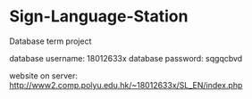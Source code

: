 # Sign-Language-Station
Database term project

database username: 18012633x
database password: sqgqcbvd

website on server: http://www2.comp.polyu.edu.hk/~18012633x/SL_EN/index.php

